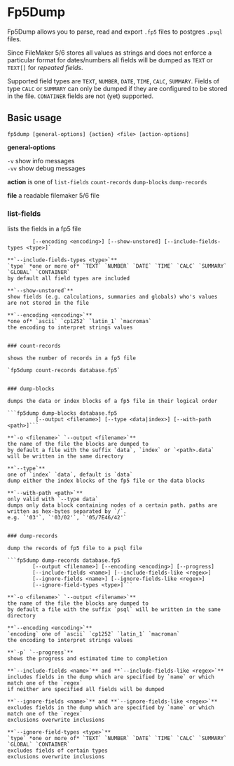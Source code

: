 # Fp5Dump

Fp5Dump allows you to parse, read and export `.fp5` files to postgres `.psql` files.
 
Since FileMaker 5/6 stores all values as strings and does not enforce a particular 
format for dates/numbers all fields will be dumped as `TEXT` or `TEXT[]` for *repeated fields*.

Supported field types are `TEXT`, `NUMBER`, `DATE`, `TIME`, `CALC`, `SUMMARY`. Fields of type 
`CALC` or `SUMMARY` can only be dumped if they are configured to be stored in the file.
`CONATINER` fields are not (yet) supported. 

## Basic usage

`fp5dump [general-options] {action} <file> [action-options]`

**general-options**

`-v` show info messages  
`-vv` show debug messages 

**action** is one of `list-fields` `count-records` `dump-blocks` `dump-records`

**file** a readable filemaker 5/6 file

 
### list-fields

lists the fields in a fp5 file

```fp5dump list-fields database.fp5 
        [--encoding <encoding>] [--show-unstored] [--include-fields-types <type>]`    

**`--include-fields-types <type>`**  
`type` *one or more of* `TEXT` `NUMBER` `DATE` `TIME` `CALC` `SUMMARY` `GLOBAL` `CONTAINER`  
by default all field types are included

**`--show-unstored`**  
show fields (e.g. calculations, summaries and globals) who's values are not stored in the file

**`--encoding <encoding>`**  
*one of* `ascii` `cp1252` `latin_1` `macroman`  
the encoding to interpret strings values 

 
### count-records

shows the number of records in a fp5 file

`fp5dump count-records database.fp5`

 
### dump-blocks

dumps the data or index blocks of a fp5 file in their logical order

```fp5dump dump-blocks database.fp5 
         [--output <filename>] [--type <data|index>] [--with-path <path>]```

**`-o <filename>` `--output <filename>`**  
the name of the file the blocks are dumped to  
by default a file with the suffix `data`, `index` or `<path>.data` will be written in the same directory

**`--type`**  
one of `index` `data`, default is `data`
dump either the index blocks of the fp5 file or the data blocks

**`--with-path <path>`**  
only valid with `--type data` 
dumps only data block containing nodes of a certain path. paths are written as hex-bytes separated by `/`.  
e.g. `'03'`, `'03/02'`, `'05/7E46/42'`  

 
### dump-records

dump the records of fp5 file to a psql file

```fp5dump dump-records database.fp5 
        [--output <filename>] [--encoding <encoding>] [--progress]
        [--include-fields <name>] [--include-fields-like <regex>] 
        [--ignore-fields <name>] [--ignore-fields-like <regex>] 
        [--ignore-field-types <type>]```

**`-o <filename>` `--output <filename>`**  
the name of the file the blocks are dumped to
by default a file with the suffix `psql` will be written in the same directory

**`--encoding <encoding>`**  
`encoding` one of `ascii` `cp1252` `latin_1` `macroman`  
the encoding to interpret strings values 

**`-p` `--progress`**  
shows the progress and estimated time to completion

**`--include-fields <name>`** and **`--include-fields-like <regex>`**  
includes fields in the dump which are specified by `name` or which match one of the `regex`  
if neither are specified all fields will be dumped 

**`--ignore-fields <name>`** and **`--ignore-fields-like <regex>`**  
excludes fields in the dump which are specified by `name` or which match one of the `regex`  
exclusions overwrite inclusions

**`--ignore-field-types <type>`**  
`type` *one or more of* `TEXT` `NUMBER` `DATE` `TIME` `CALC` `SUMMARY` `GLOBAL` `CONTAINER`  
excludes fields of certain types  
exclusions overwrite inclusions